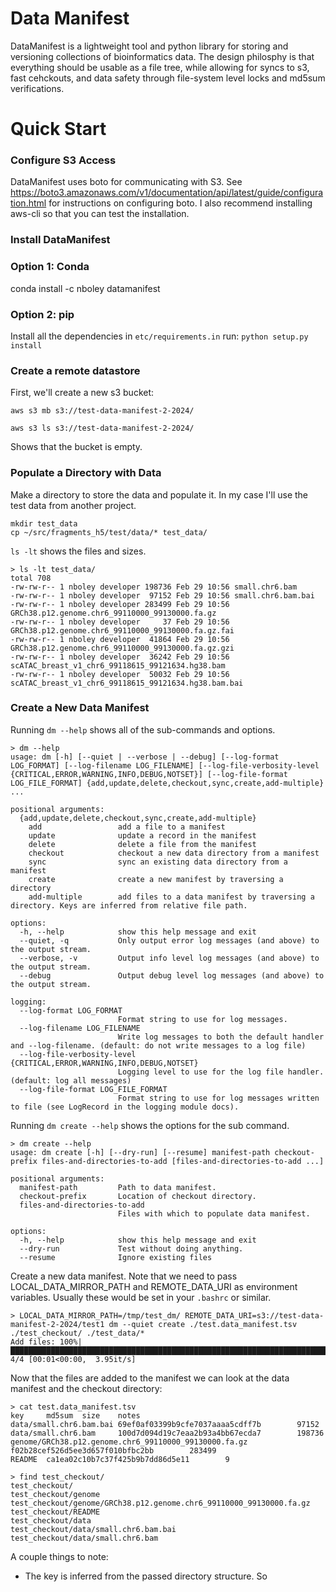 # Data Manifest

DataManifest is a lightweight tool and python library for storing and versioning collections of bioinformatics data. The design philosphy is that everything should be usable as a file tree, while allowing for syncs to s3, fast cehckouts, and data safety through file-system level locks and md5sum verifications.

# Quick Start

### Configure S3 Access
DataManifest uses boto for communicating with S3. See https://boto3.amazonaws.com/v1/documentation/api/latest/guide/configuration.html for instructions on configuring boto. I also recommend installing aws-cli so that you can test the installation. 

### Install DataManifest

### Option  1: Conda
conda install -c nboley datamanifest


### Option 2: pip
Install all the dependencies in `etc/requirements.in`
run: `python setup.py install`


### Create a remote datastore

First, we'll create a new s3 bucket:
```
aws s3 mb s3://test-data-manifest-2-2024/
```

```
aws s3 ls s3://test-data-manifest-2-2024/
```
Shows that the bucket is empty.

### Populate a Directory with Data

Make a directory to store the data and populate it. In my case I'll use the test data from another project.
```
mkdir test_data
cp ~/src/fragments_h5/test/data/* test_data/
```

`ls -lt` shows the files and sizes. 

```
> ls -lt test_data/
total 708
-rw-rw-r-- 1 nboley developer 198736 Feb 29 10:56 small.chr6.bam
-rw-rw-r-- 1 nboley developer  97152 Feb 29 10:56 small.chr6.bam.bai
-rw-rw-r-- 1 nboley developer 283499 Feb 29 10:56 GRCh38.p12.genome.chr6_99110000_99130000.fa.gz
-rw-rw-r-- 1 nboley developer     37 Feb 29 10:56 GRCh38.p12.genome.chr6_99110000_99130000.fa.gz.fai
-rw-rw-r-- 1 nboley developer  41864 Feb 29 10:56 GRCh38.p12.genome.chr6_99110000_99130000.fa.gz.gzi
-rw-rw-r-- 1 nboley developer  36242 Feb 29 10:56 scATAC_breast_v1_chr6_99118615_99121634.hg38.bam
-rw-rw-r-- 1 nboley developer  50032 Feb 29 10:56 scATAC_breast_v1_chr6_99118615_99121634.hg38.bam.bai
```

### Create a New Data Manifest

Running `dm --help` shows all of the sub-commands and options.

```
> dm --help
usage: dm [-h] [--quiet | --verbose | --debug] [--log-format LOG_FORMAT] [--log-filename LOG_FILENAME] [--log-file-verbosity-level {CRITICAL,ERROR,WARNING,INFO,DEBUG,NOTSET}] [--log-file-format LOG_FILE_FORMAT] {add,update,delete,checkout,sync,create,add-multiple} ...

positional arguments:
  {add,update,delete,checkout,sync,create,add-multiple}
    add                 add a file to a manifest
    update              update a record in the manifest
    delete              delete a file from the manifest
    checkout            checkout a new data directory from a manifest
    sync                sync an existing data directory from a manifest
    create              create a new manifest by traversing a directory
    add-multiple        add files to a data manifest by traversing a directory. Keys are inferred from relative file path.

options:
  -h, --help            show this help message and exit
  --quiet, -q           Only output error log messages (and above) to the output stream.
  --verbose, -v         Output info level log messages (and above) to the output stream.
  --debug               Output debug level log messages (and above) to the output stream.

logging:
  --log-format LOG_FORMAT
                        Format string to use for log messages.
  --log-filename LOG_FILENAME
                        Write log messages to both the default handler and --log-filename. (default: do not write messages to a log file)
  --log-file-verbosity-level {CRITICAL,ERROR,WARNING,INFO,DEBUG,NOTSET}
                        Logging level to use for the log file handler. (default: log all messages)
  --log-file-format LOG_FILE_FORMAT
                        Format string to use for log messages written to file (see LogRecord in the logging module docs).

```

Running `dm create --help` shows the options for the sub command.

```
> dm create --help
usage: dm create [-h] [--dry-run] [--resume] manifest-path checkout-prefix files-and-directories-to-add [files-and-directories-to-add ...]

positional arguments:
  manifest-path         Path to data manifest.
  checkout-prefix       Location of checkout directory.
  files-and-directories-to-add
                        Files with which to populate data manifest.

options:
  -h, --help            show this help message and exit
  --dry-run             Test without doing anything.
  --resume              Ignore existing files
```

Create a new data manifest. Note that we need to pass LOCAL_DATA_MIRROR_PATH and REMOTE_DATA_URI as environment variables. Usually these would be set in your `.bashrc` or similar.
```
> LOCAL_DATA_MIRROR_PATH=/tmp/test_dm/ REMOTE_DATA_URI=s3://test-data-manifest-2-2024/test1 dm --quiet create ./test.data_manifest.tsv ./test_checkout/ ./test_data/*
Add files: 100%|████████████████████████████████████████████████████████████████████████████████████████████████████████████████████████████| 4/4 [00:01<00:00,  3.95it/s]
```

Now that the files are added to the manifest we can look at the data manifest and the checkout directory:
```
> cat test.data_manifest.tsv
key     md5sum  size    notes
data/small.chr6.bam.bai 69ef0af03399b9cfe7037aaaa5cdff7b        97152
data/small.chr6.bam     100d7d094d19c7eaa2b93a4bb67ecda7        198736
genome/GRCh38.p12.genome.chr6_99110000_99130000.fa.gz   f02b28cef526d5ee3d657f010bfbc2bb        283499
README  ca1ea02c10b7c37f425b9b7dd86d5e11        9

> find test_checkout/
test_checkout/
test_checkout/genome
test_checkout/genome/GRCh38.p12.genome.chr6_99110000_99130000.fa.gz
test_checkout/README
test_checkout/data
test_checkout/data/small.chr6.bam.bai
test_checkout/data/small.chr6.bam
```

A couple things to note:
- The key is inferred from the passed directory structure. So 
